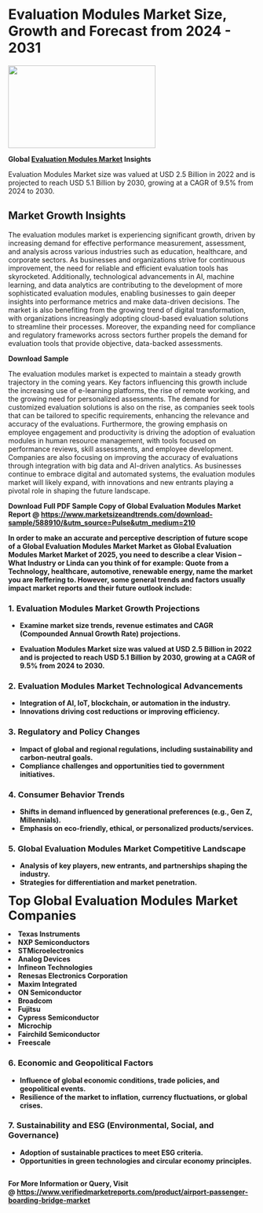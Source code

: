<H1>Evaluation Modules Market Size, Growth and Forecast from 2024 - 2031</H1><img class="aligncenter size-medium wp-image-584254" src="https://thirdeyenews.in/wp-content/uploads/2024/09/Global-Market-Research-300x168.jpeg" alt="" width="300" height="168" /><p><strong>Global&nbsp;<a href="https://www.marketsizeandtrends.com/download-sample/588910/&amp;utm_source=Pulse&amp;utm_medium=210">Evaluation Modules Market</a> Insights</strong></p><p>Evaluation Modules Market size was valued at USD 2.5 Billion in 2022 and is projected to reach USD 5.1 Billion by 2030, growing at a CAGR of 9.5% from 2024 to 2030.</p><p><h2>Market Growth Insights</h2> <p>The evaluation modules market is experiencing significant growth, driven by increasing demand for effective performance measurement, assessment, and analysis across various industries such as education, healthcare, and corporate sectors. As businesses and organizations strive for continuous improvement, the need for reliable and efficient evaluation tools has skyrocketed. Additionally, technological advancements in AI, machine learning, and data analytics are contributing to the development of more sophisticated evaluation modules, enabling businesses to gain deeper insights into performance metrics and make data-driven decisions. The market is also benefiting from the growing trend of digital transformation, with organizations increasingly adopting cloud-based evaluation solutions to streamline their processes. Moreover, the expanding need for compliance and regulatory frameworks across sectors further propels the demand for evaluation tools that provide objective, data-backed assessments.</p> <p><strong>Download Sample</strong></p> <p>The evaluation modules market is expected to maintain a steady growth trajectory in the coming years. Key factors influencing this growth include the increasing use of e-learning platforms, the rise of remote working, and the growing need for personalized assessments. The demand for customized evaluation solutions is also on the rise, as companies seek tools that can be tailored to specific requirements, enhancing the relevance and accuracy of the evaluations. Furthermore, the growing emphasis on employee engagement and productivity is driving the adoption of evaluation modules in human resource management, with tools focused on performance reviews, skill assessments, and employee development. Companies are also focusing on improving the accuracy of evaluations through integration with big data and AI-driven analytics. As businesses continue to embrace digital and automated systems, the evaluation modules market will likely expand, with innovations and new entrants playing a pivotal role in shaping the future landscape.</p> <p><strong></p><p><span class=""><strong>Download Full PDF Sample Copy of Global Evaluation Modules Market Report</strong> @ <a href="https://www.marketsizeandtrends.com/download-sample/588910/&amp;utm_source=Pulse&amp;utm_medium=210" target="_blank">https://www.marketsizeandtrends.com/download-sample/588910/&amp;utm_source=Pulse&amp;utm_medium=210</a></span></p><p>In order to make an accurate and perceptive description of future scope of a Global&nbsp;Evaluation Modules Market Market as Global&nbsp;Evaluation Modules Market Market of 2025, you need to describe a clear Vision &ndash; What Industry or Linda can you think of for example: Quote from a Technology, healthcare, automotive, renewable energy, name the market you are Reffering to. However, some general trends and factors usually impact market reports and their future outlook include:</p><h3>1.&nbsp;<strong>Evaluation Modules Market Growth Projections</strong></h3><ul><li>Examine market size trends, revenue estimates and CAGR (Compounded Annual Growth Rate) projections.</li><li><p>Evaluation Modules Market size was valued at USD 2.5 Billion in 2022 and is projected to reach USD 5.1 Billion by 2030, growing at a CAGR of 9.5% from 2024 to 2030.</p></li></ul><h3>2.&nbsp;<strong>Evaluation Modules Market Technological Advancements</strong></h3><ul><li>Integration of AI, IoT, blockchain, or automation in the industry.</li><li>Innovations driving cost reductions or improving efficiency.</li></ul><h3>3.&nbsp;<strong>Regulatory and Policy Changes</strong></h3><ul><li>Impact of global and regional regulations, including sustainability and carbon-neutral goals.</li><li>Compliance challenges and opportunities tied to government initiatives.</li></ul><h3>4.&nbsp;<strong>Consumer Behavior Trends</strong></h3><ul><li>Shifts in demand influenced by generational preferences (e.g., Gen Z, Millennials).</li><li>Emphasis on eco-friendly, ethical, or personalized products/services.</li></ul><h3>5.&nbsp;<strong>Global Evaluation Modules Market Competitive Landscape</strong></h3><ul><li>Analysis of key players, new entrants, and partnerships shaping the industry.</li><li>Strategies for differentiation and market penetration.</li></ul><p data-pm-slice="1 1 []"><span style="color: inherit; font-family: inherit; font-size: 25px;">Top Global Evaluation Modules Market Companies</span></p><div class="" data-test-id=""><p><li>Texas Instruments</li><li> NXP Semiconductors</li><li> STMicroelectronics</li><li> Analog Devices</li><li> Infineon Technologies</li><li> Renesas Electronics Corporation</li><li> Maxim Integrated</li><li> ON Semiconductor</li><li> Broadcom</li><li> Fujitsu</li><li> Cypress Semiconductor</li><li> Microchip</li><li> Fairchild Semiconductor</li><li> Freescale</li></p></div><h3>6.&nbsp;<strong>Economic and Geopolitical Factors</strong></h3><ul><li>Influence of global economic conditions, trade policies, and geopolitical events.</li><li>Resilience of the market to inflation, currency fluctuations, or global crises.</li></ul><h3>7.&nbsp;<strong>Sustainability and ESG (Environmental, Social, and Governance)</strong></h3><ul><li>Adoption of sustainable practices to meet ESG criteria.</li><li>Opportunities in green technologies and circular economy principles.</li></ul><h2><strong style="font-size: 14px;">For More Information or Query, Visit @&nbsp;</strong><a style="background-color: #ffffff; font-size: 14px;" href="https://www.marketsizeandtrends.com/report/evaluation-modules-market/" target="_blank">https://www.verifiedmarketreports.com/product/airport-passenger-boarding-bridge-market</a></h2>
